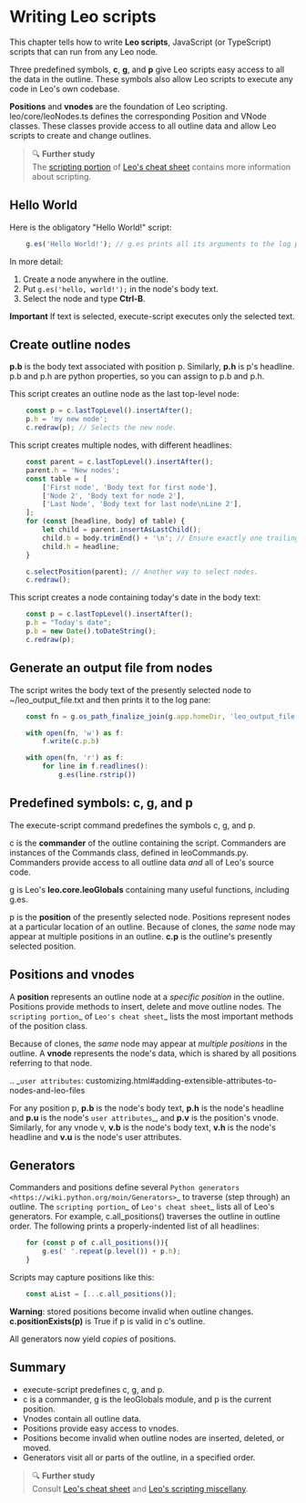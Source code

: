 # Writing Leo scripts

This chapter tells how to write **Leo scripts**, JavaScript (or TypeScript) scripts that can run from any Leo node.

Three predefined symbols, **c**, **g**, and **p** give Leo scripts easy access to all the data in the outline. These symbols also allow Leo scripts to execute any code in Leo's own codebase.

**Positions** and **vnodes** are the foundation of Leo scripting. leo/core/leoNodes.ts defines the corresponding Position and VNode classes. These classes provide access to all outline data and allow Leo scripts to create and change outlines.

> 🔍 **Further study**\
> The [scripting portion](...) of [Leo's cheat sheet](...) contains more information about scripting.

## Hello World

Here is the obligatory "Hello World!" script:

```javascript
    g.es('Hello World!'); // g.es prints all its arguments to the log pane.
```

In more detail:

1. Create a node anywhere in the outline.
2. Put `g.es('hello, world!');` in the node's body text.
3. Select the node and type **Ctrl-B**.

**Important** If text is selected, execute-script executes only the selected text.

## Create outline nodes

**p.b** is the body text associated with position p. Similarly, **p.h** is p's headline.
p.b and p.h are python properties, so you can assign to p.b and p.h.

This script creates an outline node as the last top-level node:

```javascript
    const p = c.lastTopLevel().insertAfter();
    p.h = 'my new node';
    c.redraw(p); // Selects the new node.
```

This script creates multiple nodes, with different headlines:

```javascript
    const parent = c.lastTopLevel().insertAfter();
    parent.h = 'New nodes';
    const table = [
        ['First node', 'Body text for first node'],
        ['Node 2', 'Body text for node 2'],
        ['Last Node', 'Body text for last node\nLine 2'],
    ];
    for (const [headline, body] of table) {
        let child = parent.insertAsLastChild();
        child.b = body.trimEnd() + '\n'; // Ensure exactly one trailing newline.
        child.h = headline;
    }

    c.selectPosition(parent); // Another way to select nodes.
    c.redraw();
```

This script creates a node containing today's date in the body text:

```javascript
    const p = c.lastTopLevel().insertAfter();
    p.h = "Today's date";
    p.b = new Date().toDateString();
    c.redraw(p);
```

## Generate an output file from nodes

The script writes the body text of the presently selected node to ~/leo_output_file.txt and then prints it to the log pane:

```javascript
    const fn = g.os_path_finalize_join(g.app.homeDir, 'leo_output_file.txt');

    with open(fn, 'w') as f:
        f.write(c.p.b)

    with open(fn, 'r') as f:
        for line in f.readlines():
            g.es(line.rstrip())
```

## Predefined symbols: c, g, and p

The execute-script command predefines the symbols c, g, and p.

c is the **commander** of the outline containing the script. Commanders are instances of the Commands class, defined in leoCommands.py. Commanders provide access to all outline data *and* all of Leo's source code.

g is Leo's **leo.core.leoGlobals** containing many useful functions, including g.es.

p is the **position** of the presently selected node. Positions represent nodes at a particular location of an outline. Because of clones, the *same* node may appear at multiple positions in an outline. **c.p** is the outline's presently selected position.

## Positions and vnodes

A **position** represents an outline node at a *specific position* in the outline. Positions provide methods to insert, delete and move outline nodes. The `scripting portion`_ of `Leo's cheat sheet`_ lists the most important methods of the position class.

Because of clones, the *same* node may appear at *multiple positions* in the outline. A **vnode** represents the node's data, which is shared by all positions referring to that node.

.. _`user attributes`: customizing.html#adding-extensible-attributes-to-nodes-and-leo-files

For any position p, **p.b** is the node's body text, **p.h** is the node's headline and **p.u** is the node's `user attributes`_, and **p.v** is the position's vnode. Similarly, for any vnode v, **v.b** is the node's body text, **v.h** is the node's headline and **v.u** is the node's user attributes.

## Generators

Commanders and positions define several `Python generators <https://wiki.python.org/moin/Generators>`_ to traverse (step through) an outline. The `scripting portion`_ of `Leo's cheat sheet`_ lists all of Leo's generators. For example, c.all_positions() traverses the outline in outline order.  The following prints a properly-indented list of all headlines:

```javascript
    for (const p of c.all_positions()){
        g.es(' '.repeat(p.level()) + p.h);
    }
```

Scripts may capture positions like this:

```javascript
    const aList = [...c.all_positions()];
```
**Warning**: stored positions become invalid when outline changes. **c.positionExists(p)** is True if p is valid in c's outline.

All generators now yield *copies* of positions.

## Summary

- execute-script predefines c, g, and p.
- c is a commander, g is the leoGlobals module, and p is the current position.
- Vnodes contain all outline data.
- Positions provide easy access to vnodes.
- Positions become invalid when outline nodes are inserted, deleted, or moved.
- Generators visit all or parts of the outline, in a specified order.

> 🔍 **Further study**\
> Consult [Leo's cheat sheet](...) and [Leo's scripting miscellany](...).
